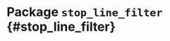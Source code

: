 # Package `stop_line_filter` {#stop_line_filter}




<move-here src='#stop_line_filter-autogenerated'/>
